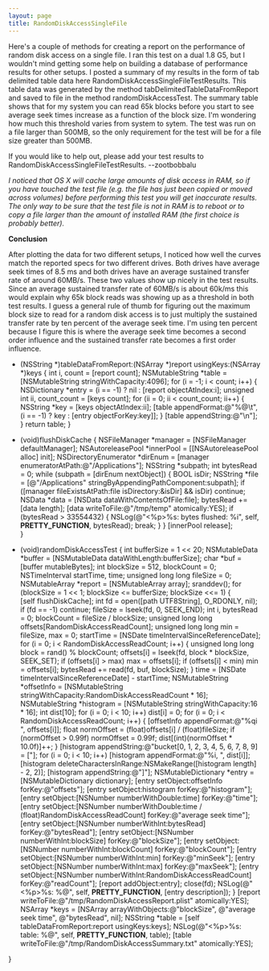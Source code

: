 ```yaml
---
layout: page
title: RandomDiskAccessSingleFile
---
```




Here's a couple of methods for creating a report on the performance of random disk access on a single file. I ran this test on a dual 1.8 G5, but I wouldn't mind getting some help on building a database of performance results for other setups. I posted a summary of my results in the form of tab delimited table data here RandomDiskAccessSingleFileTestResults. This table data was generated by the method     tabDelimitedTableDataFromReport and saved to file in the method     randomDiskAccessTest. The summary table shows that for my system you can read 65k blocks before you start to see average seek times increase as a function of the block size. I'm wondering how much this threshold varies from system to sytem. The test was run on a file larger than 500MB, so the only requirement for the test will be for a file size greater than 500MB.

If you would like to help out, please add your test results to RandomDiskAccessSingleFileTestResults. --zootbobbalu

*I noticed that OS X will cache large amounts of disk access in RAM, so if you have touched the test file (e.g. the file has just been copied or moved across volumes) before performing this test you will get inaccurate results. The only way to be sure that the test file is not in RAM is to reboot or to copy a file larger than the amount of installed RAM (the first choice is probably better).*

**Conclusion**

After plotting the data for two different setups, I noticed how well the curves match the reported specs for two different drives. Both drives have average seek times of 8.5 ms and both drives have an average sustained transfer rate of around 60MB/s. These two values show up nicely in the test results. Since an average sustained transfer rate of 60MB/s is about 60k/ms this would explain why 65k block reads was showing up as a threshold in both test results. I guess a general rule of thumb for figuring out the maximum block size to read for a random disk access is to just multiply the sustained transfer rate by ten percent of the average seek time. I'm using ten percent because I figure this is where the average seek time becomes a second order influence and the sustained transfer rate becomes a first order influence.  

    
- (NSString *)tableDataFromReport:(NSArray *)report usingKeys:(NSArray *)keys {
	int i, count = [report count];
	NSMutableString *table = [NSMutableString stringWithCapacity:4096];
	for (i = -1; i < count; i++) {
		NSDictionary *entry = (i == -1) ? nil : [report objectAtIndex:i];
		unsigned int ii, count_count = [keys count];
		for (ii = 0; ii < count_count; ii++) {
			NSString *key = [keys objectAtIndex:ii];
			[table appendFormat:@"%@\t", (i == -1) ? key : [entry objectForKey:key]];
		}
		[table appendString:@"\n"];
	}
	return table;
}

- (void)flushDiskCache {
	NSFileManager *manager = [NSFileManager defaultManager];
	NSAutoreleasePool *innerPool = [[NSAutoreleasePool alloc] init];
	NSDirectoryEnumerator *dirEnum = [manager enumeratorAtPath:@"/Applications"];
	NSString *subpath;
	int bytesRead = 0; 
	while (subpath = [dirEnum nextObject]) {
		BOOL isDir;
		NSString *file = [@"/Applications" stringByAppendingPathComponent:subpath];
		if ([manager fileExistsAtPath:file isDirectory:&isDir] && isDir) continue;
		NSData *data = [NSData dataWithContentsOfFile:file];
		bytesRead += [data length];
		[data writeToFile:@"/tmp/temp" atomically:YES];
		if (bytesRead > 33554432) {
			NSLog(@"<%p>%s: bytes flushed: %i", self, __PRETTY_FUNCTION__, bytesRead);
			break;
		}
	}
	[innerPool release];	
}

- (void)randomDiskAccessTest {
	int bufferSize = 1 << 20;
	NSMutableData *buffer = [NSMutableData dataWithLength:bufferSize];
	char *buf = [buffer mutableBytes]; 
	int blockSize = 512, blockCount = 0;
	NSTimeInterval startTime, time;
	unsigned long long fileSize = 0;
	NSMutableArray *report = [NSMutableArray array];
	sranddev();	
	for (blockSize = 1 << 1; blockSize <= bufferSize; blockSize <<= 1) {	
		[self flushDiskCache];
		int fd = open([path UTF8String], O_RDONLY, nil);
		if (fd == -1) continue;
		fileSize = lseek(fd, 0, SEEK_END);
		int i, bytesRead = 0;
		blockCount = fileSize / blockSize;
		unsigned long long offsets[RandomDiskAccessReadCount];
		unsigned long long min = fileSize, max = 0;
		startTime = [NSDate timeIntervalSinceReferenceDate];
		for (i = 0; i < RandomDiskAccessReadCount; i++) {
			unsigned long long block = rand() % blockCount;
			offsets[i] = lseek(fd, block * blockSize, SEEK_SET);
			if (offsets[i] > max) max = offsets[i];
			if (offsets[i] < min) min = offsets[i];
			bytesRead += read(fd, buf, blockSize);
		}
		time = [NSDate timeIntervalSinceReferenceDate] - startTime;
		NSMutableString *offsetInfo = [NSMutableString stringWithCapacity:RandomDiskAccessReadCount * 16];
		NSMutableString *histogram = [NSMutableString stringWithCapacity:16 * 16];
		int dist[10];
		for (i = 0; i < 10; i++) dist[i] = 0;
		for (i = 0; i < RandomDiskAccessReadCount; i++) {
			[offsetInfo appendFormat:@"%qi ", offsets[i]];
			float normOffset = (float)offsets[i] / (float)fileSize;
			if (normOffset > 0.99f) normOffset = 0.99f;
			dist[(int)(normOffset * 10.0f)]++;
		}
		[histogram appendString:@"bucket[0, 1, 2, 3, 4, 5, 6, 7, 8, 9] = ["];
		for (i = 0; i < 10; i++) [histogram appendFormat:@"%i, ", dist[i]];
		[histogram deleteCharactersInRange:NSMakeRange([histogram length] - 2, 2)];
		[histogram appendString:@"]"];
		NSMutableDictionary *entry = [NSMutableDictionary dictionary];
		[entry setObject:offsetInfo forKey:@"offsets"];
		[entry setObject:histogram forKey:@"histogram"];
		[entry setObject:[NSNumber numberWithDouble:time] forKey:@"time"];
		[entry setObject:[NSNumber numberWithDouble:time / (float)RandomDiskAccessReadCount] 
				forKey:@"average seek time"];
		[entry setObject:[NSNumber numberWithInt:bytesRead] forKey:@"bytesRead"];
		[entry setObject:[NSNumber numberWithInt:blockSize] forKey:@"blockSize"];
		[entry setObject:[NSNumber numberWithInt:blockCount] forKey:@"blockCount"];
		[entry setObject:[NSNumber numberWithInt:min] forKey:@"minSeek"];
		[entry setObject:[NSNumber numberWithInt:max] forKey:@"maxSeek"];
		[entry setObject:[NSNumber numberWithInt:RandomDiskAccessReadCount] forKey:@"readCount"];
		[report addObject:entry];
		close(fd);
		NSLog(@"<%p>%s: %@", self, __PRETTY_FUNCTION__, [entry description]);
	}
	[report writeToFile:@"/tmp/RandomDiskAccessReport.plist" atomically:YES];
	NSArray *keys = [NSArray arrayWithObjects:@"blockSize", @"average seek time", @"bytesRead", nil];
	NSString *table = [self tableDataFromReport:report usingKeys:keys];
	NSLog(@"<%p>%s: table: %@", self, __PRETTY_FUNCTION__, table);
	[table writeToFile:@"/tmp/RandomDiskAccessSummary.txt" atomically:YES];

}


